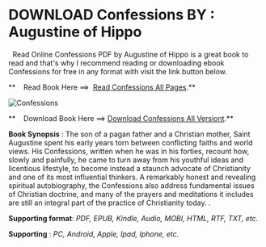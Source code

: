  **DOWNLOAD Confessions BY : Augustine of Hippo**
================================================

  Read Online Confessions PDF by Augustine of Hippo is a great book to read and that's why I recommend reading or downloading ebook Confessions for free in any format with visit the link button below.

**    Read Book Here ==>  [Read Confessions All Pages](https://goodreadbook.site/?book=014044114X).**

![Confessions](https://i.gr-assets.com/images/S/compressed.photo.goodreads.com/books/1612855251l/361947.jpg)

**    Download Book Here ==> [Download Confessions All Versiont](https://goodreadbook.site/?book=014044114X).**

**Book Synopsis** : The son of a pagan father and a Christian mother, Saint Augustine spent his early years torn between conflicting faiths and world views. His Confessions, written when he was in his forties, recount how, slowly and painfully, he came to turn away from his youthful ideas and licentious lifestyle, to become instead a staunch advocate of Christianity and one of its most influential thinkers. A remarkably honest and revealing spiritual autobiography, the Confessions also address fundamental issues of Christian doctrine, and many of the prayers and meditations it includes are still an integral part of the practice of Christianity today. .

**Supporting format**: _PDF, EPUB, Kindle, Audio, MOBI, HTML, RTF, TXT, etc._

**Supporting** : _PC, Android, Apple, Ipad, Iphone, etc._
